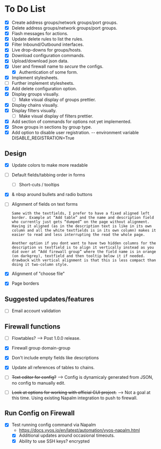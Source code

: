# To Do List

- [x] Create address groups/network groups/port groups.
- [x] Delete address groups/network groups/port groups.
- [x] Flash messages for actions.
- [x] Update delete rules to list the rules.
- [x] Filter Inbound/Outbound interfaces.
- [x] Live drop-downs for groups/hosts.
- [x] Download configuration commands.
- [x] Upload/download json data.
- [x] User and firewall name to *secure* the configs.
  - [x] Authentication of some form.
- [x] Implement stylesheets.
- [ ] Further implement stylesheets.
- [x] Add delete configuration option.
- [x] Display groups visually.
  - [ ] Make visual display of groups prettier.
- [x] Display chains visually.
- [x] Display filters visually.
  - [ ] Make visual display of filters prettier.
- [x] Add section of commands for options not yet implemented.
- [x] Show groups in sections by group type.
- [x] Add option to disable user registration. -- environment variable DISABLE_REGISTRATION=True

## Design

- [x] Update colors to make more readable
- [ ] Default fields/tabbing order in forms
  - [ ] Short-cuts / tooltips
- [x] & nbsp around bullets and radio buttons
- [ ] Alignment of fields on text forms

      Same with the textfields, I prefer to have a fixed aligned left border. Example at “Add table” and the name and description field who currently just gets “dumped” on the page without alignment. Having it aligned (as in the description text is like in its own column and all the white textfields is in its own column) makes it easier to read and less interrupting the read the whole page.

      Another option if you dont want to have two hidden columns for the description vs textfield is to align it vertically instead as you did over at “Add firewall group” where the field name is in orange (on darkgrey), textfield and then tooltip below it if needed. drawback with vertical alignment is that this is less compact than doing it two-column style.

- [x] Alignment of "choose file"
- [x] Page borders

## Suggested updates/features

- [ ] Email account validation

## Firewall functions

- [ ] Flowtables? --> Post 1.0.0 release.
- [x] Firewall group domain-group
- [x] Don't include empty fields like descriptions
- [x] Update all references of tables to chains.
- [ ] ~~Text editor for config?~~ --> Config is dynamicaly generated from JSON, no config to manually edit.

- [ ] ~~Look at options for working with official GUI project.~~ --> Not a goal at this time.  Using existing Napalm integration to push to firewall.

## Run Config on Firewall

- [x] Test running config command via Napalm
  - <https://docs.vyos.io/en/latest/automation/vyos-napalm.html>
  - [x] Additional updates around occasional timeouts.
  - [x] Ability to use SSH keys? encrypted
